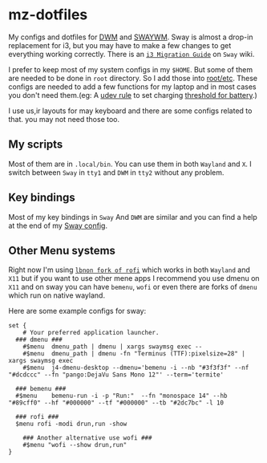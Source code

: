 # mz-dotfiles
My configs and dotfiles for [DWM](https://github.com/mhdzli/dwm) and [SWAYWM](https://swaywm.org/). Sway is almost a drop-in replacement for i3, but you may have to make a few changes to get everything working correctly. There is an [`i3 Migration Guide`](https://github.com/swaywm/sway/wiki/i3-Migration-Guide) on `Sway` wiki.  

I prefer to keep most of my system configs in my `$HOME`. But some of them are needed to be done in `root` directory. So I add those into [root/etc](../../tree/master/src/root/etc). These configs are needed to add a few functions for my laptop and in most cases you don't need them.(eg: A [udev rule](../master/src/root/etc/udev/rules.d/99_battery_threshold.rules) to set charging [threshold for battery](https://fosstodon.org/@mzeinali/103684222479793025).)

I use us,ir layouts for may keyboard and there are some configs related to that. you may not need those too.

## My scripts
Most of them are in `.local/bin`. You can use them in both `Wayland` and `X`. I switch between `Sway` in `tty1` and `DWM` in `tty2` without any problem. 

## Key bindings

Most of my key bindings in `Sway` And `DWM` are similar and you can find a help at the end of my [Sway config](../master/src/.config/sway/config).

## Other Menu systems

Right now I'm using [`lbnon fork of rofi`](https://github.com/lbonn/rofi) which works in both `Wayland` and `X11` but if you want to use  other mene apps I recommend you use dmenu on `X11` and on sway you can have `bemenu`, `wofi` or even there are forks of `dmenu` which run on native wayland.

Here are some example configs for sway:

```
set {
 	# Your preferred application launcher.
  ### dmenu ###
	#$menu	dmenu_path | dmenu | xargs swaymsg exec --
	#$menu	dmenu_path | dmenu -fn "Terminus (TTF):pixelsize=28" | xargs swaymsg exec
	#$menu	j4-dmenu-desktop --dmenu='bemenu -i --nb "#3f3f3f" --nf "#dcdccc" --fn "pango:DejaVu Sans Mono 12"' --term='termite'
	
  ### bemenu ###
  #$menu	bemenu-run -i -p "Run:"  --fn "monospace 14" --hb "#89cff0" --hf "#000000" --tf "#000000" --tb "#2dc7bc" -l 10 
 
  ### rofi ###
  $menu rofi -modi drun,run -show
  
	### Another alternative use wofi ###
	#$menu "wofi --show drun,run"
}
```


